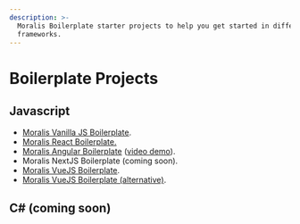 ```yaml
---
description: >-
  Moralis Boilerplate starter projects to help you get started in different
  frameworks.
---
```


# Boilerplate Projects

## Javascript

* [Moralis Vanilla JS Boilerplate](https://github.com/MoralisWeb3/demo-apps/tree/main/moralis-vanilla-boilerplate).
* [Moralis React Boilerplate.](https://github.com/ethereum-boilerplate/ethereum-boilerplate)
* [Moralis Angular Boilerplate](https://github.com/MoralisWeb3/demo-apps/tree/main/moralis-angular-app) ([video demo](https://www.youtube.com/watch?v=3WU8ple4zsM)).
* Moralis NextJS Boilerplate (coming soon).
* [Moralis VueJS Boilerplate](https://github.com/MoralisWeb3/demo-apps/tree/main/moralis-vue3-boilerplate).
* [Moralis VueJS Boilerplate (alternative)](https://github.com/MoralisWeb3/demo-apps/tree/main/vue3-boiler-plate).

## C# (coming soon)
